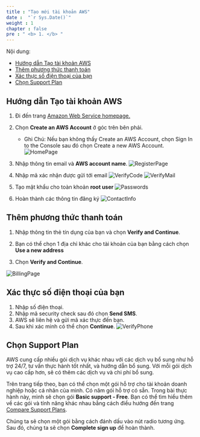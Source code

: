```yaml
---
title : "Tạo mới tài khoản AWS"
date :  "`r Sys.Date()`"
weight : 1
chapter : false
pre : " <b> 1. </b> "
---
```


Nội dung:
- [Hướng dẫn Tạo tài khoản AWS](#hướng-dẫn-tạo-tài-khoản-aws)
- [Thêm phương thức thanh toán](#thêm-phương-thức-thanh-toán)
- [Xác thực số điện thoại của bạn](#xác-thực-số-điện-thoại-của-bạn)
- [Chọn Support Plan](#chọn-support-plan)


## Hướng dẫn Tạo tài khoản AWS
1. Đi đến trang [Amazon Web Service homepage.](https://aws.amazon.com/)

2. Chọn **Create an AWS Account** ở góc trên bên phải.
   - Ghi Chú: Nếu bạn không thấy Create an AWS Account, chọn Sign In to the Console sau đó chọn Create a new AWS Account.
![HomePage](/images/1.ExploreAWSService/1.CreateNewAWSAccount/create-account.png)

3. Nhập thông tin email và **AWS account name**.
![RegisterPage](/images/1.ExploreAWSService/1.CreateNewAWSAccount/register-screeen.png)

4. Nhập mã xác nhận được gửi tới email
![VerifyCode](/images/1.ExploreAWSService/1.CreateNewAWSAccount/verify-code.png)
![VerifyMail](/images/1.ExploreAWSService/1.CreateNewAWSAccount/verify-mail.png)

5. Tạo mật khẩu cho toàn khoản **root user**
![Passwords](/images/1.ExploreAWSService/1.CreateNewAWSAccount/password.png)

6. Hoàn thành các thông tin đăng ký
![ContactInfo](/images/1.ExploreAWSService/1.CreateNewAWSAccount/contact-info.png)
## Thêm phương thức thanh toán
1. Nhập thông tin thẻ tín dụng của bạn và chọn **Verify and Continue**.

2. Bạn có thể chọn 1 địa chỉ khác cho tài khoản của bạn bằng cách chọn **Use a new address**
3. Chọn **Verify and Continue**.

![BillingPage](/images/1.ExploreAWSService/1.CreateNewAWSAccount/billing-page.png)

## Xác thực số điện thoại của bạn
1. Nhập số điện thoại.
2. Nhập mã security check sau đó chọn **Send SMS**.
3. AWS sẽ liên hệ và gửi mã xác thực đến bạn.
4. Sau khi xác minh có thể chọn **Continue**.
![VerifyPhone](/images/1.ExploreAWSService/1.CreateNewAWSAccount/verify-phone.png)
## Chọn Support Plan
AWS cung cấp nhiều gói dịch vụ khác nhau với các dịch vụ bổ sung như hỗ trợ 24/7, tư vấn thực hành tốt nhất, và hướng dẫn bổ sung. Với mỗi gói dịch vụ cao cấp hơn, sẽ có thêm các dịch vụ và chi phí bổ sung.

Trên trang tiếp theo, bạn có thể chọn một gói hỗ trợ cho tài khoản doanh nghiệp hoặc cá nhân của mình. Có năm gói hỗ trợ có sẵn. Trong bài thực hành này, mình sẽ chọn gói **Basic support - Free**. Bạn có thể tìm hiểu thêm về các gói và tính năng khác nhau bằng cách điều hướng đến trang [Compare Support Plans](https://aws.amazon.com/premiumsupport/plans/).

Chúng ta sẽ chọn một gói bằng cách đánh dấu vào nút radio tương ứng. Sau đó, chúng ta sẽ chọn **Complete sign up** để hoàn thành.
